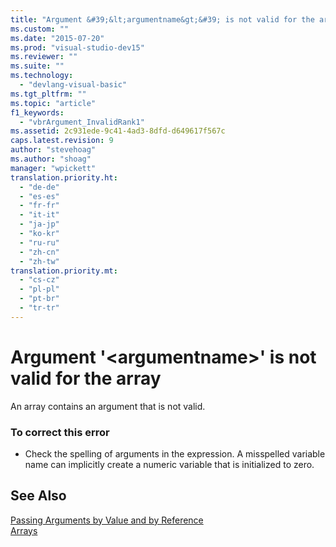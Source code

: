 ```yaml
---
title: "Argument &#39;&lt;argumentname&gt;&#39; is not valid for the array | Microsoft Docs"
ms.custom: ""
ms.date: "2015-07-20"
ms.prod: "visual-studio-dev15"
ms.reviewer: ""
ms.suite: ""
ms.technology: 
  - "devlang-visual-basic"
ms.tgt_pltfrm: ""
ms.topic: "article"
f1_keywords: 
  - "vbrArgument_InvalidRank1"
ms.assetid: 2c931ede-9c41-4ad3-8dfd-d649617f567c
caps.latest.revision: 9
author: "stevehoag"
ms.author: "shoag"
manager: "wpickett"
translation.priority.ht: 
  - "de-de"
  - "es-es"
  - "fr-fr"
  - "it-it"
  - "ja-jp"
  - "ko-kr"
  - "ru-ru"
  - "zh-cn"
  - "zh-tw"
translation.priority.mt: 
  - "cs-cz"
  - "pl-pl"
  - "pt-br"
  - "tr-tr"
---
```

# Argument &#39;&lt;argumentname&gt;&#39; is not valid for the array
An array contains an argument that is not valid.  
  
### To correct this error  
  
-   Check the spelling of arguments in the expression. A misspelled variable name can implicitly create a numeric variable that is initialized to zero.  
  
## See Also  
 [Passing Arguments by Value and by Reference](/dotnet/visual-basic/language-reference/procedures/passing-arguments-by-value-and-by-reference)   
 [Arrays](/dotnet/visual-basic/programming-guide/language-features/arrays/index)